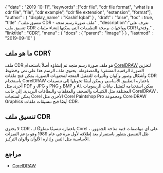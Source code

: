 {
  "date" : "2019-10-11",
  "keywords" :["cdr file", "cdr file format", "what is a cdr file", "file", "cdr example", "cdr file extension", "extension", "format"],
  "author" : {
    "display_name" : "Kashif Iqbal"
} ,
  "draft" : "false",
  "toc" : true,
  "title" :"تنسيق ملف CDR - ملف صورة رسم متجه" ,
  "description":"تعرف على تنسيق ملف CDR وواجهات برمجة التطبيقات التي يمكنها إنشاء ملفات CDR وفتحها." ,
  "linktitle" : "CDR",
  "menu" : {
    "docs" : {
      "parent" : "image"
}
} ,
  "lastmod" : "2019-09-10"
}

## ما هو ملف CDR؟

ملف CDR هو ملف صورة رسم متجه تم إنشاؤه أصلاً باستخدام [CorelDRAW](https://www.coreldraw.com/en/pages/open-cdr-file/) لتخزين الصورة الرقمية المشفرة والمضغوطة. يحتوي ملف الرسم هذا على نص وخطوط وأشكال وصور وألوان وتأثيرات للتمثيل المتجه لمحتويات الصورة. يمكن فتح ملفات CDR باستخدام CorelDRAW باعتباره التطبيق الأساسي ويمكن أيضًا تحويلها إلى تنسيقات أخرى مثل [PDF](/ar/pdf/) و [JPG](/ar/image/jpeg/) و [PNG](/ar/image/png/) و [BMP](/ar/image/bmp/) و AI. يمكن استخدامه لتمثيل بيانات الرسومات المختلفة مثل الكتيبات والصحف والمغلفات والبطاقات البريدية. إلى جانب CorelDRAW ، يمكن لمنتجات Corel الأخرى مثل Corel Paintshop Pro ومجموعة CorelDRAW Graphics أيضًا فتح تنسيقات ملفات CDR.

## تنسيق ملف CDR

لا يحتوي CDR ، باعتباره تنسيقًا مملوكًا لـ Corel ، على أي مواصفات فنية متاحة للجمهور. ظل التنسيق يتطور باستمرار بعد إطلاقه لأول مرة في عام 1989 وهو يدعم الميزات الأساسية مثل النص وإدارة الألوان وألوان التركيز.

## مراجع

* [CorelDRAW](https://www.coreldraw.com/en/pages/open-cdr-file/)

